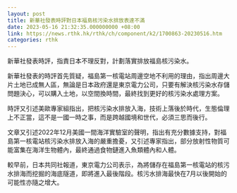 ```yaml
---
layout: post
title: 新華社發表時評對日本福島核污染水排放表達不滿
date: 2023-05-16 21:32:35.000000000 +08:00
link: https://news.rthk.hk/rthk/ch/component/k2/1700863-20230516.htm
categories: rthk
---
```


新華社發表時評，指責日本不理反對，計劃落實排放福島核污染水。

新華社發表的時評首先質疑，福島第一核電站周邊空地不利用的理由，指出周邊大片土地已成無人區，無論是日本政府還是東京電力公司，只要有解決核污染水存儲問題決心，可以購入土地，以空間換時間，最終找到更好的核污染水處理方案。

時評又引述美歐專家組指出，把核污染水排放入海，技術上落後於時代，生態倫理上不正當，這不是一國一時之事，而是跨越國境和世代，必須三思而後行。

文章又引述2022年12月美國一間海洋實驗室的聲明，指出有充分數據支持，對福島第一核電站核污染水排放入海的嚴重擔憂，又引述專家指出，部分放射性物質可能富集在海洋生物體內，最終通過食物鏈進入魚類體內和人體。

較早前，日本共同社報道，東京電力公司表示，為將儲存在福島第一核電站的核污水排海而挖掘的海底隧道，即將進入最後階段。核污水排海最快在7月以後開始的可能性亦隨之增大。
